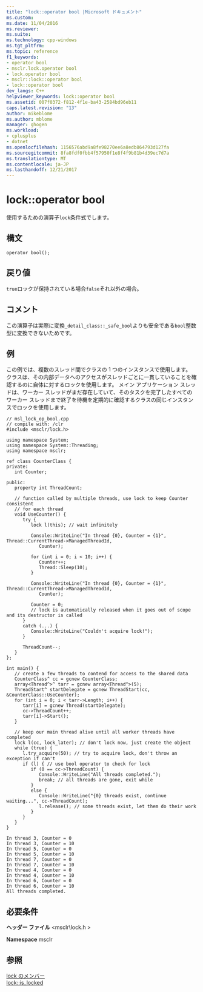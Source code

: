 ```yaml
---
title: "lock::operator bool |Microsoft ドキュメント"
ms.custom: 
ms.date: 11/04/2016
ms.reviewer: 
ms.suite: 
ms.technology: cpp-windows
ms.tgt_pltfrm: 
ms.topic: reference
f1_keywords:
- operator bool
- msclr.lock.operator bool
- lock.operator bool
- msclr::lock::operator bool
- lock::operator bool
dev_langs: C++
helpviewer_keywords: lock::operator bool
ms.assetid: 007f0372-f812-4f1e-ba43-2584bd96eb11
caps.latest.revision: "13"
author: mikeblome
ms.author: mblome
manager: ghogen
ms.workload:
- cplusplus
- dotnet
ms.openlocfilehash: 1156576abd9a8fe98270ee6a8edb864793d127fa
ms.sourcegitcommit: 8fa8fdf0fbb4f57950f1e8f4f9b81b4d39ec7d7a
ms.translationtype: MT
ms.contentlocale: ja-JP
ms.lasthandoff: 12/21/2017
---
```

# <a name="lockoperator-bool"></a>lock::operator bool
使用するための演算子`lock`条件式でします。  
  
## <a name="syntax"></a>構文  
  
```  
operator bool();  
```  
  
## <a name="return-value"></a>戻り値  
 `true`ロックが保持されている場合`false`それ以外の場合。  
  
## <a name="remarks"></a>コメント  
 この演算子は実際に変換`_detail_class::_safe_bool`よりも安全である`bool`整数型に変換できないためです。  
  
## <a name="example"></a>例  
 この例では、複数のスレッド間でクラスの 1 つのインスタンスで使用します。  クラスは、その内部データへのアクセスがスレッドごとに一貫していることを確認するのに自体に対するロックを使用します。  メイン アプリケーション スレッドは、ワーカー スレッドがまだ存在していて、そのタスクを完了したすべてのワーカー スレッドまで終了を待機を定期的に確認するクラスの同じインスタンスでロックを使用します。  
  
```  
// msl_lock_op_bool.cpp  
// compile with: /clr  
#include <msclr/lock.h>  
  
using namespace System;  
using namespace System::Threading;  
using namespace msclr;  
  
ref class CounterClass {  
private:  
   int Counter;     
  
public:  
   property int ThreadCount;  
  
   // function called by multiple threads, use lock to keep Counter consistent  
   // for each thread  
   void UseCounter() {  
      try {  
         lock l(this); // wait infinitely  
  
         Console::WriteLine("In thread {0}, Counter = {1}", Thread::CurrentThread->ManagedThreadId,   
            Counter);  
  
         for (int i = 0; i < 10; i++) {  
            Counter++;  
            Thread::Sleep(10);  
         }  
  
         Console::WriteLine("In thread {0}, Counter = {1}", Thread::CurrentThread->ManagedThreadId,   
            Counter);  
  
         Counter = 0;  
         // lock is automatically released when it goes out of scope and its destructor is called  
      }  
      catch (...) {  
         Console::WriteLine("Couldn't acquire lock!");  
      }  
  
      ThreadCount--;  
   }  
};  
  
int main() {  
   // create a few threads to contend for access to the shared data  
   CounterClass^ cc = gcnew CounterClass;  
   array<Thread^>^ tarr = gcnew array<Thread^>(5);  
   ThreadStart^ startDelegate = gcnew ThreadStart(cc, &CounterClass::UseCounter);  
   for (int i = 0; i < tarr->Length; i++) {  
      tarr[i] = gcnew Thread(startDelegate);  
      cc->ThreadCount++;  
      tarr[i]->Start();  
   }  
  
   // keep our main thread alive until all worker threads have completed  
   lock l(cc, lock_later); // don't lock now, just create the object  
   while (true) {  
      l.try_acquire(50); // try to acquire lock, don't throw an exception if can't  
      if (l) { // use bool operator to check for lock  
         if (0 == cc->ThreadCount) {  
            Console::WriteLine("All threads completed.");  
            break; // all threads are gone, exit while  
         }  
         else {  
            Console::WriteLine("{0} threads exist, continue waiting...", cc->ThreadCount);  
            l.release(); // some threads exist, let them do their work  
         }  
      }  
   }  
}  
```  
  
```Output  
In thread 3, Counter = 0  
In thread 3, Counter = 10  
In thread 5, Counter = 0  
In thread 5, Counter = 10  
In thread 7, Counter = 0  
In thread 7, Counter = 10  
In thread 4, Counter = 0  
In thread 4, Counter = 10  
In thread 6, Counter = 0  
In thread 6, Counter = 10  
All threads completed.  
```  
  
## <a name="requirements"></a>必要条件  
 **ヘッダー ファイル** \<msclr\lock.h >  
  
 **Namespace** msclr  
  
## <a name="see-also"></a>参照  
 [lock のメンバー](../dotnet/lock-members.md)   
 [lock::is_locked](../dotnet/lock-is-locked.md)